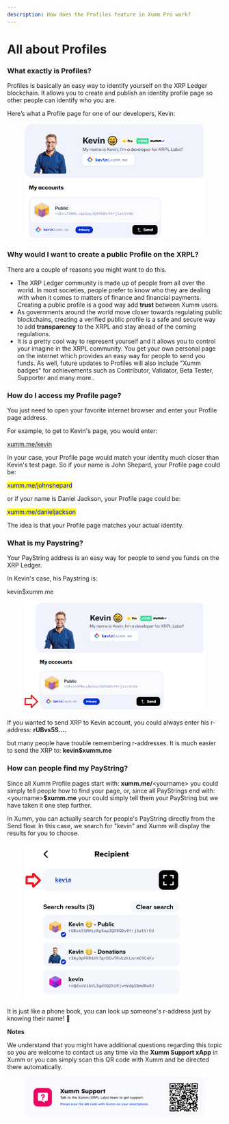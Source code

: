 ```yaml
---
description: How does the Profiles feature in Xumm Pro work?
---
```


# All about Profiles

### **What exactly is Profiles?**

Profiles is basically an easy way to identify yourself on the XRP Ledger blockchain. It allows you to create and publish an identity profile page so other people can identify who you are.&#x20;

Here’s what a Profile page for one of our developers, Kevin:

<figure><img src="../../../../.gitbook/assets/Profile picture - Kevin -2.png" alt=""><figcaption></figcaption></figure>

### **Why would I want to create a public Profile on the XRPL?**

There are a couple of reasons you might want to do this.

* The XRP Ledger community is made up of people from all over the world. In most societies, people prefer to know who they are dealing with when it comes to matters of finance and financial payments. Creating a public profile is a good way add **trust** between Xumm users.
* As governments around the world move closer towards regulating public blockchains, creating a verified public profile is a safe and secure way to add **transparency** to the XRPL and stay ahead of the coming regulations.
* It is a pretty cool way to represent yourself and it allows you to control your imagine in the XRPL community. You get your own personal page on the internet which provides an easy way for people to send you funds. As well, future updates to Profiles will also include "Xumm badges" for achievements such as Contributor, Validator, Beta Tester, Supporter and many more..

### **How do I access my Profile page?**

You just need to open your favorite internet browser and enter your Profile page address.

For example, to get to Kevin's page, you would enter:&#x20;

[xumm.me/kevin](https://xumm.me/kevin)

In your case, your Profile page would match your identity much closer than Kevin's test page. So if your name is John Shepard, your Profile page could be:

<mark style="color:blue;">xumm.me/johnshepard</mark>

or if your name is Daniel Jackson, your Profile page could be:

<mark style="color:blue;">xumm.me/danieljackson</mark>

The idea is that your Profile page matches your actual identity.

### What is my Paystring?

Your PayString address is an easy way for people to send you funds on the XRP Ledger.

In Kevin's case, his Paystring is:

kevin$xumm.me

<figure><img src="../../../../.gitbook/assets/Profiles - Kevin.png" alt=""><figcaption></figcaption></figure>

If you wanted to send XRP to Kevin account, you could always enter his r-address: **rUBvs5S....**

but many people have trouble remembering r-addresses. It is much easier to send the XRP to: **kevin$xumm.me**&#x20;

### How can people find my PayString?

Since all Xumm Profile pages start with: **xumm.me/**\<yourname> you could simply tell people how to find your page, or, since all PayStrings end with: \<yourname>**$xumm.me** your could simply tell them your PayString but we have taken it one step further.

In Xumm, you can actually search for people's PayString directly from the Send flow. In this case, we search for "kevin" and Xumm will display the results for you to choose.

<figure><img src="../../../../.gitbook/assets/Profiles - Search.png" alt=""><figcaption></figcaption></figure>

It is just like a phone book, you can look up someone's r-address just by knowing their name!  🎉



**Notes**

We understand that you might have additional questions regarding this topic so you are welcome to contact us any time via the **Xumm Support xApp** in Xumm or you can simply scan this QR code with Xumm and be directed there automatically.

<figure><img src="../../../../.gitbook/assets/Support banner Xumm.png" alt=""><figcaption></figcaption></figure>
